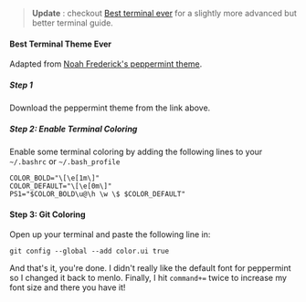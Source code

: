 > **Update** : checkout [Best terminal ever][1] for a slightly more advanced but better terminal guide.

#### Best Terminal Theme Ever

Adapted from [Noah Frederick's peppermint theme](http://noahfrederick.com/blog/2011/lion-terminal-theme-peppermint/).

##### Step 1

Download the peppermint theme from the link above.

##### Step 2: Enable Terminal Coloring

Enable some terminal coloring by adding the following lines to your `~/.bashrc` or `~/.bash_profile`

    COLOR_BOLD="\[\e[1m\]"
    COLOR_DEFAULT="\[\e[0m\]"
    PS1="$COLOR_BOLD\u@\h \w \$ $COLOR_DEFAULT"

#### Step 3: Git Coloring

Open up your terminal and paste the following line in: 

    git config --global --add color.ui true

And that's it, you're done. I didn't really like the default font for peppermint so I changed it back to menlo. Finally, I hit `command+=` twice to increase my font size and there you have it!

[1]:#